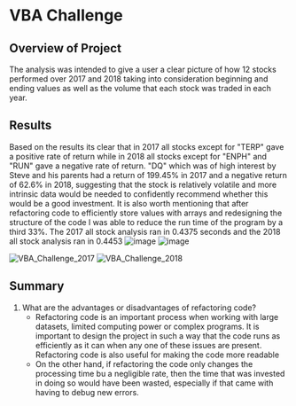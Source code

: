 # VBA Challenge
## Overview of Project
The analysis was intended to give a user a clear picture of how 12 stocks performed over 2017 and 2018 taking into consideration beginning and ending values as well as the volume that each stock was traded in each year.

## Results
Based on the results its clear that in 2017 all stocks except for "TERP" gave a positive rate of return while in 2018 all stocks except for "ENPH" and "RUN" gave a negative rate of return. "DQ" which was of high interest by Steve and his parents had a return of 199.45% in 2017 and a negative return of 62.6% in 2018, suggesting that the stock is relatively volatile and more intrinsic data would be needed to confidently recommend whether this would be a good investment. It is also worth mentioning that after refactoring code to efficiently store values with arrays and redesigning the structure of the code I was able to reduce the run time of the program by a third 33%. The 2017 all stock analysis ran in 0.4375 seconds and the 2018 all stock analysis ran in 0.4453
![image](https://user-images.githubusercontent.com/99148657/159142260-a5711359-6b4e-4841-9e6a-425bd9a1600a.png) ![image](https://user-images.githubusercontent.com/99148657/159142272-edb4d52f-57ba-4006-86af-2921afc0e6fb.png)

![VBA_Challenge_2017](https://user-images.githubusercontent.com/99148657/159142324-69b3eaff-d5af-4d5b-ad3d-715dc69e2d3c.PNG)    ![VBA_Challenge_2018](https://user-images.githubusercontent.com/99148657/159142390-3e116a08-9470-4bfa-8b0e-478500375f09.PNG)

## Summary
1. What are the advantages or disadvantages of refactoring code?
    * Refactoring code is an important process when working with large datasets, limited computing power or complex programs. It is important to design the project in    such a way that the code runs as efficiently as it can when any one of these issues are present. Refactoring code is also useful for making the code more readable
    * On the other hand, if refactoring the code only changes the processing time bu a negligible rate, then the time that was invested in doing so would have been wasted, especially if that came with having to debug new errors. 

